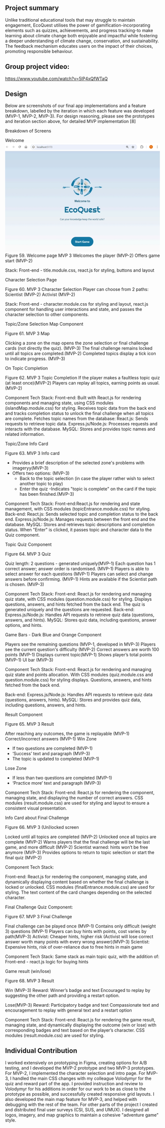 ## Project summary

Unlike traditional educational tools that may struggle to maintain engagement, EcoQuest utilises the power of gamification-incorporating elements such as quizzes, achievements, and progress tracking-to make learning about climate change both enjoyable and impactful while fostering a deeper understanding of climate change, conservation, and sustainability. 
The feedback mechanism educates users on the impact of their choices, promoting responsible behaviour.

## Group project video:

https://www.youtube.com/watch?v=5lP4xQfWTaQ

## Design
Below are screenshots of our final app implementations and a feature breakdown, labelled by the iteration in which each feature was developed (MVP-1, MVP-2, MVP-3). For design reasoning, please see the prototypes and iteration section above, for detailed MVP implementation [8]

Breakdown of Screens

Welcome
![Screenshot](./Images/ReadMeScreenShots/Entry.jpg)
Figure 59. Welcome page MVP 3 
Welcomes the player (MVP-2)
Offers game start (MVP-2)

Stack: 
Front-end - title.module.css, react.js for styling, buttons and layout

Character Selection Page

Figure 60. MVP 3 Character Selection
Player can choose from 2 paths: 
Scientist (MVP-2)
Activist (MVP-2)

Stack: 
Front-end - character.module.css for styling and layout, react.js component for handling user interactions and state, and passes the character selection to other components.

Topic/Zone Selection Map Component

Figure 61. MVP 3 Map

Clicking a zone on the map opens the zone selection or final challenge cards (not directly the quiz). (MVP-3)
The final challenge remains locked until all topics are completed.(MVP-2)
Completed topics display a tick icon to indicate progress. (MVP-3)



On Topic Completion


Figure 62. MVP 3 Topic Completion
If the player makes a faultless topic quiz (at least once)(MVP-2)
Players can replay all topics, earning points as usual. (MVP-2)

Component Tech Stack: 
Front-end: Built with React.js for rendering components and managing state, using CSS modules (islandMap.module.css) for styling.
Receives topic data from the back end and tracks completion status to unlock the final challenge when all topics are complete.
Fetches topic names from the database:
React.js: Sends requests to retrieve topic data.
Express.js/Node.js: Processes requests and interacts with the database.
MySQL: Stores and provides topic names and related information.

Topic/Zone Info Card

Figure 63. MVP 3 Info card

- Provides a brief description of the selected zone's problems with imageryy(MVP-3)
- Offers two options: (MVP-3)
	- Back to the topic selection 
	(in case the player rather wish to select another topic to play)
	- Enter the quiz 
-Indicates "topic is complete" on the card if the topic has been finished.(MVP-3)

Component Tech Stack: 
Front-end:React.js for rendering and state management, with CSS modules (topicEntrance.module.css) for styling.
Back-end:
React.js: Sends selected topic and completion status to the back end.
Express.js/Node.js: Manages requests between the front end and the database.
MySQL: Stores and retrieves topic descriptions and completion status.
When "Enter" is clicked, it passes topic and character data to the Quiz component.

Topic Quiz Component

Figure 64. MVP 3 Quiz

Quiz length: 2 questions - generated uniquely(MVP-1)
Each question has 1 correct answer; answer order is randomised. (MVP-1)
Players is able to select answer for each questions (MVP-1)
Players can select and change answers before confirming. (MVP-1)
Hints are available if the Scientist path is chosen. (MVP-3)

Component Tech Stack: 
Front-end: React.js for rendering and managing quiz state, with CSS modules (question.module.css) for styling. Displays questions, answers, and hints fetched from the back end. The quiz is generated uniquely and the questions are requested.
Back-end:
Express.js/Node.js: Handles API requests to retrieve quiz data (questions, answers, and hints).
MySQL: Stores quiz data, including questions, answer options, and hints.

Game Bars - Dark Blue and Orange Component

Players see the remaining questions (MVP-1, developed in MVP-3)
Players see the current question's difficulty   (MVP-2)
Correct answers are worth 100 points (MVP-1)
Displays current topic(MVP-1)
Shows player’s total points (MVP-1)
UI bar (MVP-3)

Component Tech Stack: 
Front-end: React.js for rendering and managing quiz state and points allocation. With CSS modules (quiz.module.css and question.module.css) for styling displays. Questions, answers, and hints fetched from the back end.

Back-end:
Express.js/Node.js: Handles API requests to retrieve quiz data (questions, answers, hints).
MySQL: Stores and provides quiz data, including questions, answers, and hints.

Result Component

Figure 65. MVP 3 Result

After reaching any outcomes, the game is replayable  (MVP-1)
Correct/incorrect answers  (MVP-1)
Win Zone 
-  If two questions are completed (MVP-1)
-  ‘Success’ text and paragraph (MVP-3)
- The topic is updated to completed (MVP-1)

Lose Zone 
-  If less than two questions are completed (MVP-1)
- ‘Practice more’ text and paragraph (MVP-3)

Component Tech Stack: 
Front-end: React.js for rendering the component, managing state, and displaying the number of correct answers. CSS modules (result.module.css) are used for styling and layout to ensure a consistent visual presentation.




Info Card about Final Challenge

Figure 66. MVP 3 (Un)locked screen

Locked until all topics are completed (MVP-2)
Unlocked once all topics are complete (MVP-2)
Warns players that the final challenge will be the last game, and more difficult (MVP-2)
Scientist warned: hints won’t be free anymore (MVP-3)
Provides options to return to topic selection or start the final quiz (MVP-2)

Component Tech Stack: 

Front-end: React.js for rendering the component, managing state, and dynamically displaying content based on whether the final challenge is locked or unlocked. CSS modules (finalEntrance.module.css) are used for styling. The text content of the card changes depending on the selected character.


Final Challenge Quiz Component:

Figure 67. MVP 3 Final Challenge 

Final challenge can be played once (MVP-1)
Contains only difficult (weight 3) questions (MVP-1)
Players can buy hints with points, cost varies by path(MVP-3)
Activist: Cheaper hints, higher risk (Activist will lose correct answer worth many points with every wrong answer)(MVP-3)
Scientist: Expensive hints, risk of over-reliance due to free hints in main game

Component Tech Stack: 
Same stack as main topic quiz, with the addition of:
Front-end - react.js logic for buying hints

Game result (win/lose)

Figure 68. MVP 3 Result

Win (MVP-3)
Reward: Winner’s badge and text
Encouraged to replay by suggesting the other path and providing a restart option.

Lose(MVP-3)
Reward: Participatory badge and text
Compassionate text and encouragement to replay with general text and a restart option

Component Tech Stack: 
Front-end: React.js for rendering the game result, managing state, and dynamically displaying the outcome (win or lose) with corresponding badges and text based on the player’s character. CSS modules (result.module.css) are used for styling.

## Individual Contribution
I worked extensively on prototyping in Figma, creating options for A/B testing, and I developed the MVP-2 prototype and two MVP-3 prototypes. 
For MVP-2, I implemented the character selection and intro page.
For MVP-3, I handled the main CSS changes with my colleague Volodymyr for the quiz and reward part of the app.
I provided instruction and review to Volodymyr for his additions in order for our work to be as close to the prototype as possible, and successfully created responsive grid layouts.
I also developed the main map feature for MVP-3, and helped with debugging with the rest of the team.
For other parts of the project I created and distributed final user surveys (CSI, SUS, and UMUX).
I designed all logos, imagery, and map graphics to maintain a cohesive "adventure game" style.
